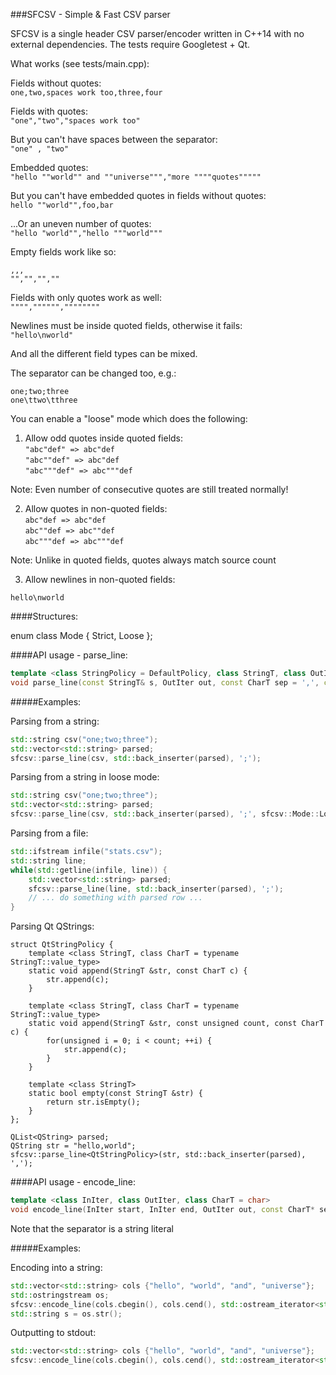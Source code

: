 ###SFCSV - Simple & Fast CSV parser

SFCSV is a single header CSV parser/encoder written in C++14
with no external dependencies. The tests require Googletest + Qt.

What works (see tests/main.cpp):

Fields without quotes:  
```one,two,spaces work too,three,four```

Fields with quotes:  
```"one","two","spaces work too"```

But you can't have spaces between the separator:  
```"one" , "two"```

Embedded quotes:  
```"hello ""world"" and ""universe""","more """"quotes"""""```

But you can't have embedded quotes in fields without quotes:  
```hello ""world"",foo,bar```

...Or an uneven number of quotes:  
```"hello "world"","hello """world"""```

Empty fields work like so:  
```
,,,  
"","","",""
```

Fields with only quotes work as well:  
`"""","""""",""""""""`

Newlines must be inside quoted fields, otherwise it fails:  
`"hello\nworld"`

And all the different field types can be mixed.

The separator can be changed too, e.g.:  
```
one;two;three  
one\ttwo\tthree
```

You can enable a "loose" mode which does the following:

1) Allow odd quotes inside quoted fields:  
`"abc"def" => abc"def`  
`"abc""def" => abc"def`  
`"abc"""def" => abc"""def` 

Note: Even number of consecutive quotes are still treated normally!

2) Allow quotes in non-quoted fields:  
`abc"def => abc"def`  
`abc""def => abc""def`  
`abc"""def => abc"""def`  

Note: Unlike in quoted fields, quotes always match source count 

3) Allow newlines in non-quoted fields:

`hello\nworld`

####Structures:

enum class Mode {
    Strict,
    Loose
};

####API usage - parse_line:

```c++
template <class StringPolicy = DefaultPolicy, class StringT, class OutIter, class CharT = class StringT::value_type>
void parse_line(const StringT& s, OutIter out, const CharT sep = ',', const Mode mode = Mode::Strict);
```

#####Examples:

Parsing from a string:  
```c++
std::string csv("one;two;three");
std::vector<std::string> parsed;
sfcsv::parse_line(csv, std::back_inserter(parsed), ';');
```

Parsing from a string in loose mode:  
```c++
std::string csv("one;two;three");
std::vector<std::string> parsed;
sfcsv::parse_line(csv, std::back_inserter(parsed), ';', sfcsv::Mode::Loose);
```

Parsing from a file:  
```c++
std::ifstream infile("stats.csv");
std::string line;
while(std::getline(infile, line)) {
    std::vector<std::string> parsed;
    sfcsv::parse_line(line, std::back_inserter(parsed), ';');
    // ... do something with parsed row ...
}
```

Parsing Qt QStrings:
```
struct QtStringPolicy {
    template <class StringT, class CharT = typename StringT::value_type>
    static void append(StringT &str, const CharT c) {
        str.append(c);
    }

    template <class StringT, class CharT = typename StringT::value_type>
    static void append(StringT &str, const unsigned count, const CharT c) {
        for(unsigned i = 0; i < count; ++i) {
            str.append(c);
        }
    }

    template <class StringT>
    static bool empty(const StringT &str) {
        return str.isEmpty();
    }
};

QList<QString> parsed;
QString str = "hello,world";
sfcsv::parse_line<QtStringPolicy>(str, std::back_inserter(parsed), ',');
```

####API usage - encode_line:

```c++
template <class InIter, class OutIter, class CharT = char>
void encode_line(InIter start, InIter end, OutIter out, const CharT* sep = ",");
```

Note that the separator is a string literal

#####Examples:

Encoding into a string:  
```c++
std::vector<std::string> cols {"hello", "world", "and", "universe"};
std::ostringstream os;
sfcsv::encode_line(cols.cbegin(), cols.cend(), std::ostream_iterator<std::string>(os), ";");
std::string s = os.str();
```

Outputting to stdout:  
```c++
std::vector<std::string> cols {"hello", "world", "and", "universe"};
sfcsv::encode_line(cols.cbegin(), cols.cend(), std::ostream_iterator<std::string>(std::cout), ";");
```
